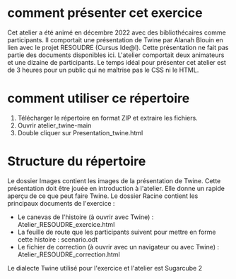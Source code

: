 # comment présenter cet exercice

Cet atelier a été animé en décembre 2022 avec des bibliothécaires comme participants.
Il comportait une présentation de Twine par Alanah Blouin en lien avec le projet RESOUDRE (Cursus Ide@l). Cette présentation ne fait pas partie des documents disponibles ici. 
L'atelier comportait deux animateurs et une dizaine de participants. 
Le temps idéal pour présenter cet atelier est de 3 heures pour un public qui ne maîtrise pas le CSS ni le HTML.

# comment utiliser ce répertoire

1. Télécharger le répertoire en format ZIP et extraire les fichiers.  
2. Ouvrir atelier_twine-main  
3. Double cliquer sur Presentation_twine.html  

# Structure du répertoire

Le dossier Images contient les images de la présentation de Twine. 
Cette présentation doit être jouée en introduction à l'atelier. Elle donne un rapide aperçu de ce que peut faire Twine.
Le dossier Racine contient les principaux documents de l'exercice : 

- Le canevas de l'histoire (à ouvrir avec Twine) : Atelier_RESOUDRE_exercice.html  
- La feuille de route que les participants suivent pour mettre en forme cette histoire : scenario.odt  
- Le fichier de correction (à ouvrir avec un navigateur ou avec Twine) : Atelier_RESOUDRE_correction.html  

Le dialecte Twine utilisé pour l'exercice et l'atelier est Sugarcube 2
